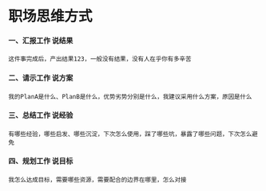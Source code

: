 # 职场思维方式

#### 一、汇报工作 说结果
	这件事完成后，产出结果123，一般没有结果，没有人在乎你有多辛苦

#### 二、请示工作 说方案
	我的PlanA是什么、PlanB是什么，优势劣势分别是什么，我建议采用什么方案，原因是什么

#### 三、总结工作 说经验
	有哪些经验，哪些启发、哪些沉淀，下次怎么使用，踩了哪些坑，暴露了哪些问题，下次怎么避免

#### 四、规划工作 说目标
	我怎么达成目标，需要哪些资源，需要配合的边界在哪里，怎么对接